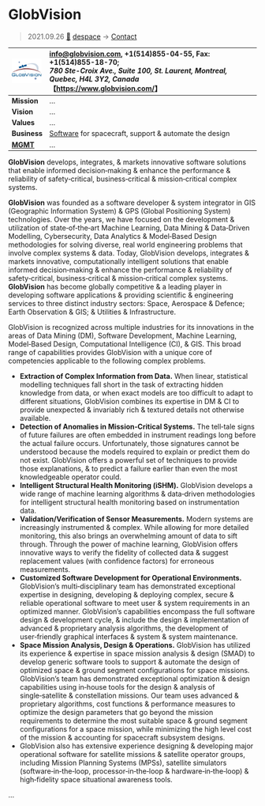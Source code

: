 # GlobVision
> 2021.09.26 [🚀](../index/index.md) [despace](index.md) → [Contact](contact.md)

|[![](f/con/g/globvision_logo1_thumb.png)](f/con/g/globvision_logo1.png)|<info@globvision.com>,  +1(514)855-04-55, Fax: +1(514)855-18-70;<br> *780 Ste-Croix Ave., Suite 100, St. Laurent, Montreal, Quebec, H4L 3Y2, Canada*<br> 【<https://www.globvision.com/>】|
|:--|:--|
|**Mission**|…|
|**Vision**|…|
|**Values**|…|
|**Business**|[Software](soft.md) for spacecraft, support & automate the design|
|**[MGMT](mgmt.md)**|…|

**GlobVision** develops, integrates, & markets innovative software solutions that enable informed decision‑making & enhance the performance & reliability of safety‑critical, business‑critical & mission‑critical complex systems.

**GlobVision** was founded as a software developer & system integrator in GIS (Geographic Information System) & GPS (Global Positioning System) technologies. Over the years, we have focused on the development & utilization of state‑of‑the‑art Machine Learning, Data Mining & Data‑Driven Modelling, Cybersecurity, Data Analytics & Model‑Based Design methodologies for solving diverse, real world engineering problems that involve complex systems & data. Today, GlobVision develops, integrates & markets innovative, computationally intelligent solutions that enable informed decision‑making & enhance the performance & reliability of safety‑critical, business‑critical & mission‑critical complex systems. **GlobVision** has become globally competitive & a leading player in developing software applications & providing scientific & engineering services to three distinct industry sectors: Space, Aerospace & Defence; Earth Observation & GIS; & Utilities & Infrastructure.

GlobVision is recognized across multiple industries for its innovations in the areas of Data Mining (DM), Software Development, Machine Learning, Model‑Based Design, Computational Intelligence (CI), & GIS. This broad range of capabilities provides GlobVision with a unique core of competencies applicable to the following complex problems.

   - **Extraction of Complex Information from Data.** When linear, statistical modelling techniques fall short in the task of extracting hidden knowledge from data, or when exact models are too difficult to adapt to different situations, GlobVision combines its expertise in DM & CI to provide unexpected & invariably rich & textured details not otherwise available.
   - **Detection of Anomalies in Mission‑Critical Systems.** The tell‑tale signs of future failures are often embedded in instrument readings long before the actual failure occurs. Unfortunately, those signatures cannot be understood because the models required to explain or predict them do not exist. GlobVision offers a powerful set of techniques to provide those explanations, & to predict a failure earlier than even the most knowledgeable operator could.
   - **Intelligent Structural Health Monitoring (iSHM).** GlobVision develops a wide range of machine learning algorithms & data‑driven methodologies for intelligent structural health monitoring based on instrumentation data.
   - **Validation/Verification of Sensor Measurements.** Modern systems are increasingly instrumented & complex. While allowing for more detailed monitoring, this also brings an overwhelming amount of data to sift through. Through the power of machine learning, GlobVision offers innovative ways to verify the fidelity of collected data & suggest replacement values (with confidence factors) for erroneous measurements.
   - **Customized Software Development for Operational Environments.** GlobVision’s multi‑disciplinary team has demonstrated exceptional expertise in designing, developing & deploying complex, secure & reliable operational software to meet user & system requirements in an optimized manner. GlobVision’s capabilities encompass the full software design & development cycle, & include the design & implementation of advanced & proprietary analysis algorithms, the development of user‑friendly graphical interfaces & system & system maintenance.
   - **Space Mission Analysis, Design & Operations.** GlobVision has utilized its experience & expertise in space mission analysis & design (SMAD) to develop generic software tools to support & automate the design of optimized space & ground segment configurations for space missions. GlobVision’s team has demonstrated exceptional optimization & design capabilities using in‑house tools for the design & analysis of single‑satellite & constellation missions. Our team uses advanced & proprietary algorithms, cost functions & performance measures to optimize the design parameters that go beyond the mission requirements to determine the most suitable space & ground segment configurations for a space mission, while minimizing the high level cost of the mission & accounting for spacecraft subsystem designs.
   - GlobVision also has extensive experience designing & developing major operational software for satellite missions & satellite operator groups, including Mission Planning Systems (MPSs), satellite simulators (software‑in‑the‑loop, processor‑in‑the‑loop & hardware‑in‑the‑loop) & high‑fidelity space situational awareness tools.


<p style="page-break-after:always"> </p>

…

